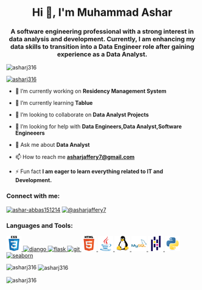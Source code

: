 <h1 align="center">Hi 👋, I'm Muhammad Ashar</h1>
<h3 align="center">A software engineering professional with a strong interest in data analysis and development. Currently, I am enhancing my data skills to transition into a Data Engineer role after gaining experience as a Data Analyst.</h3>

<p align="left"> <img src="https://komarev.com/ghpvc/?username=asharj316&label=Profile%20views&color=0e75b6&style=flat" alt="asharj316" /> </p>

<p align="left"> <a href="https://github.com/ryo-ma/github-profile-trophy"><img src="https://github-profile-trophy.vercel.app/?username=asharj316" alt="asharj316" /></a> </p>

- 🔭 I’m currently working on **Residency Management System**

- 🌱 I’m currently learning **Tablue**

- 👯 I’m looking to collaborate on **Data Analyst Projects**

- 🤝 I’m looking for help with **Data Engineers,Data Analyst,Software Engineeers**

- 💬 Ask me about **Data Analyst**

- 📫 How to reach me **asharjaffery7@gmail.com**

- ⚡ Fun fact **I am eager to learn everything related to IT and Development.**

<h3 align="left">Connect with me:</h3>
<p align="left">
<a href="https://linkedin.com/in/ashar-abbas151214" target="blank"><img align="center" src="https://raw.githubusercontent.com/rahuldkjain/github-profile-readme-generator/master/src/images/icons/Social/linked-in-alt.svg" alt="ashar-abbas151214" height="30" width="40" /></a>
<a href="https://www.hackerrank.com/@asharjaffery7" target="blank"><img align="center" src="https://raw.githubusercontent.com/rahuldkjain/github-profile-readme-generator/master/src/images/icons/Social/hackerrank.svg" alt="@asharjaffery7" height="30" width="40" /></a>
</p>

<h3 align="left">Languages and Tools:</h3>
<p align="left"> <a href="https://www.w3schools.com/css/" target="_blank" rel="noreferrer"> <img src="https://raw.githubusercontent.com/devicons/devicon/master/icons/css3/css3-original-wordmark.svg" alt="css3" width="40" height="40"/> </a> <a href="https://www.djangoproject.com/" target="_blank" rel="noreferrer"> <img src="https://cdn.worldvectorlogo.com/logos/django.svg" alt="django" width="40" height="40"/> </a> <a href="https://flask.palletsprojects.com/" target="_blank" rel="noreferrer"> <img src="https://www.vectorlogo.zone/logos/pocoo_flask/pocoo_flask-icon.svg" alt="flask" width="40" height="40"/> </a> <a href="https://git-scm.com/" target="_blank" rel="noreferrer"> <img src="https://www.vectorlogo.zone/logos/git-scm/git-scm-icon.svg" alt="git" width="40" height="40"/> </a> <a href="https://www.w3.org/html/" target="_blank" rel="noreferrer"> <img src="https://raw.githubusercontent.com/devicons/devicon/master/icons/html5/html5-original-wordmark.svg" alt="html5" width="40" height="40"/> </a> <a href="https://www.java.com" target="_blank" rel="noreferrer"> <img src="https://raw.githubusercontent.com/devicons/devicon/master/icons/java/java-original.svg" alt="java" width="40" height="40"/> </a> <a href="https://www.linux.org/" target="_blank" rel="noreferrer"> <img src="https://raw.githubusercontent.com/devicons/devicon/master/icons/linux/linux-original.svg" alt="linux" width="40" height="40"/> </a> <a href="https://www.mysql.com/" target="_blank" rel="noreferrer"> <img src="https://raw.githubusercontent.com/devicons/devicon/master/icons/mysql/mysql-original-wordmark.svg" alt="mysql" width="40" height="40"/> </a> <a href="https://pandas.pydata.org/" target="_blank" rel="noreferrer"> <img src="https://raw.githubusercontent.com/devicons/devicon/2ae2a900d2f041da66e950e4d48052658d850630/icons/pandas/pandas-original.svg" alt="pandas" width="40" height="40"/> </a> <a href="https://www.python.org" target="_blank" rel="noreferrer"> <img src="https://raw.githubusercontent.com/devicons/devicon/master/icons/python/python-original.svg" alt="python" width="40" height="40"/> </a> <a href="https://seaborn.pydata.org/" target="_blank" rel="noreferrer"> <img src="https://seaborn.pydata.org/_images/logo-mark-lightbg.svg" alt="seaborn" width="40" height="40"/> </a> </p>

<p><img align="left" src="https://github-readme-stats.vercel.app/api/top-langs?username=asharj316&show_icons=true&locale=en&layout=compact" alt="asharj316" /></p>

<p>&nbsp;<img align="center" src="https://github-readme-stats.vercel.app/api?username=asharj316&show_icons=true&locale=en" alt="asharj316" /></p>

<p><img align="center" src="https://github-readme-streak-stats.herokuapp.com/?user=asharj316&" alt="asharj316" /></p>

